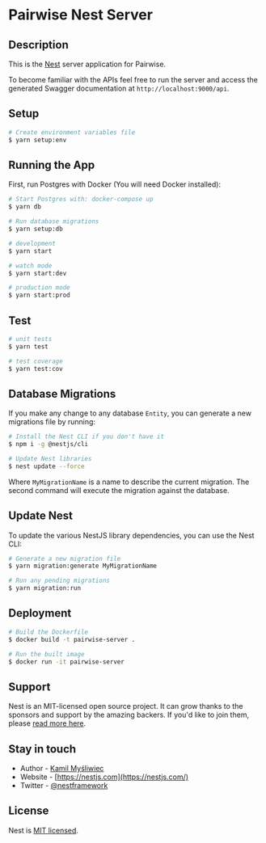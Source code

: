 # Pairwise Nest Server

## Description

This is the [Nest](https://github.com/nestjs/nest) server application for Pairwise.

To become familiar with the APIs feel free to run the server and access the generated Swagger documentation at `http://localhost:9000/api`.

## Setup

```bash
# Create environment variables file
$ yarn setup:env
```

## Running the App

First, run Postgres with Docker (You will need Docker installed):

```bash
# Start Postgres with: docker-compose up
$ yarn db

# Run database migrations
$ yarn setup:db
```

```bash
# development
$ yarn start

# watch mode
$ yarn start:dev

# production mode
$ yarn start:prod
```

## Test

```bash
# unit tests
$ yarn test

# test coverage
$ yarn test:cov
```

## Database Migrations

If you make any change to any database `Entity`, you can generate a new migrations file by running:

```bash
# Install the Nest CLI if you don't have it
$ npm i -g @nestjs/cli

# Update Nest libraries
$ nest update --force
```

Where `MyMigrationName` is a name to describe the current migration. The second command will execute the migration against the database.

## Update Nest

To update the various NestJS library dependencies, you can use the Nest CLI:

```bash
# Generate a new migration file
$ yarn migration:generate MyMigrationName

# Run any pending migrations
$ yarn migration:run
```

## Deployment

```bash
# Build the Dockerfile
$ docker build -t pairwise-server .

# Run the built image
$ docker run -it pairwise-server
```

## Support

Nest is an MIT-licensed open source project. It can grow thanks to the sponsors and support by the amazing backers. If you'd like to join them, please [read more here](https://docs.nestjs.com/support).

## Stay in touch

- Author - [Kamil Myśliwiec](https://kamilmysliwiec.com)
- Website - [https://nestjs.com](https://nestjs.com/)
- Twitter - [@nestframework](https://twitter.com/nestframework)

## License

Nest is [MIT licensed](LICENSE).
